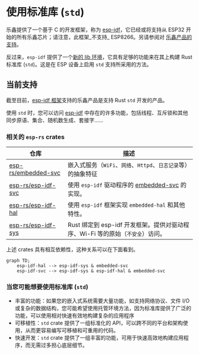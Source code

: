 # 使用标准库 (`std`)

乐鑫提供了一个基于 C 的开发框架，称为 [esp-idf][esp-idf-github]，它已经或将支持从 ESP32 开始的所有乐鑫芯片；请注意，此框架_不支持_ ESP8266。另请参阅对 [乐鑫产品的支持][rust-esp-book-overview-index]。

[rust-esp-book-overview-index]: index.md#support-for-espressif-products

反过来，`esp-idf` 提供了一个[新的 lib 环境][newlib-env]，它具有足够的功能来在其上构建 Rust 标准库 (`std`)。这是在 ESP 设备上启用 `std` 支持所采用的方法。

[esp-idf-github]: https://github.com/espressif/esp-idf
[newlib-env]: https://sourceware.org/newlib/

## 当前支持

截至目前，[esp-idf 框架][esp-idf-release-compatibility]支持的乐鑫产品是支持 Rust `std` 开发的产品。

[esp-idf-release-compatibility]: https://github.com/espressif/esp-idf#esp-idf-release-and-soc-compatibility/

使用 `std` 时，您可以访问 [esp-idf][esp-idf-github] 中存在的许多功能，包括线程、互斥锁和其他同步原语、集合、随机数生成、套接字……

### 相关的 `esp-rs` crates

| 仓库            | 描述                                                                                                   |
| --------------------- | ------------------------------------------------------------------------------------------------------------- |
| [esp-rs/embedded-svc] | 嵌入式服务（`WiFi`、`网络`、`Httpd`、`日志记录`等）的抽象特征                        |
| [esp-rs/esp-idf-svc]  | 使用 `esp-idf` 驱动程序的 [embedded-svc] 的实现。                                                  |
| [esp-rs/esp-idf-hal]  | 使用 `esp-idf` 框架实现 `embedded-hal` 和其他特性。                      |
| [esp-rs/esp-idf-sys]  | Rust 绑定到 esp-idf 开发框架。提供对驱动程序、Wi-Fi 等的原始（`不安全`）访问。 |

上述 crates 具有相互依赖性，这种关系可以在下面看到。

```mermaid
graph TD;
    esp-idf-hal --> esp-idf-sys & embedded-svc
    esp-idf-svc --> esp-idf-sys & esp-idf-hal & embedded-svc
```

### 当您可能想要使用标准库 (`std`)

- 丰富的功能：如果您的嵌入式系统需要大量功能，如支持网络协议、文件 I/O 或复杂的数据结构，您可能希望使用托管环境方法，因为标准库提供了广泛的功能，可以使用相对快速有效地构建复杂的应用程序
- 可移植性：`std` crate 提供了一组标准化的 API，可以跨不同的平台和架构使用，从而更容易编写可移植和可重用的代码。
- 快速开发：`std` crate 提供了一组丰富的功能，可用于快速高效地构建应用程序，而无需过多担心底层细节。

[embedded-svc]: https://github.com/esp-rs/embedded-svc
[esp-rs/embedded-svc]: https://github.com/esp-rs/embedded-svc
[esp-rs/esp-idf-svc]: https://github.com/esp-rs/esp-idf-svc
[esp-rs/esp-idf-sys]: https://github.com/esp-rs/esp-idf-sys
[esp-rs/esp-idf-hal]: https://github.com/esp-rs/esp-idf-hal


